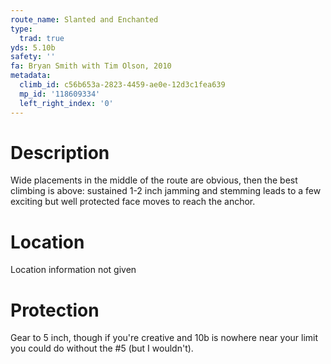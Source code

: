 ```yaml
---
route_name: Slanted and Enchanted
type:
  trad: true
yds: 5.10b
safety: ''
fa: Bryan Smith with Tim Olson, 2010
metadata:
  climb_id: c56b653a-2823-4459-ae0e-12d3c1fea639
  mp_id: '118609334'
  left_right_index: '0'
---
```

# Description
Wide placements in the middle of the route are obvious, then the best climbing is above: sustained 1-2 inch jamming and stemming leads to a few exciting but well protected face moves to reach the anchor.

# Location
Location information not given

# Protection
Gear to 5 inch, though if you're creative and 10b is nowhere near your limit you could do without the #5 (but I wouldn't).
